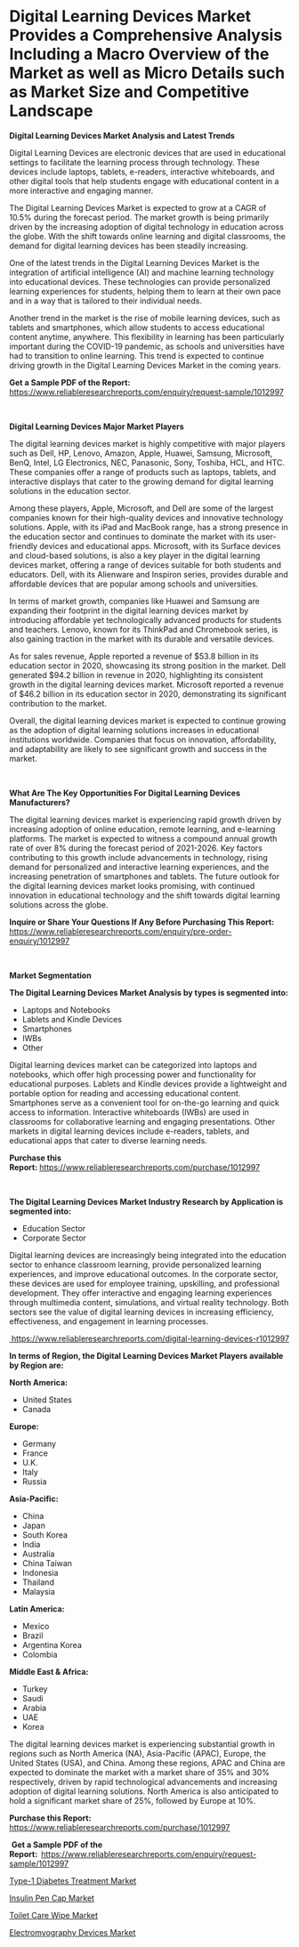 <p><h1>Digital Learning Devices Market Provides a Comprehensive Analysis Including a Macro Overview of the Market as well as Micro Details such as Market Size and Competitive Landscape</h1></p><p><strong>Digital Learning Devices Market Analysis and Latest Trends</strong></p>
<p><p>Digital Learning Devices are electronic devices that are used in educational settings to facilitate the learning process through technology. These devices include laptops, tablets, e-readers, interactive whiteboards, and other digital tools that help students engage with educational content in a more interactive and engaging manner.</p><p>The Digital Learning Devices Market is expected to grow at a CAGR of 10.5% during the forecast period. The market growth is being primarily driven by the increasing adoption of digital technology in education across the globe. With the shift towards online learning and digital classrooms, the demand for digital learning devices has been steadily increasing.</p><p>One of the latest trends in the Digital Learning Devices Market is the integration of artificial intelligence (AI) and machine learning technology into educational devices. These technologies can provide personalized learning experiences for students, helping them to learn at their own pace and in a way that is tailored to their individual needs.</p><p>Another trend in the market is the rise of mobile learning devices, such as tablets and smartphones, which allow students to access educational content anytime, anywhere. This flexibility in learning has been particularly important during the COVID-19 pandemic, as schools and universities have had to transition to online learning. This trend is expected to continue driving growth in the Digital Learning Devices Market in the coming years.</p></p>
<p><strong>Get a Sample PDF of the Report:&nbsp;</strong> <a href="https://www.reliableresearchreports.com/enquiry/request-sample/1012997">https://www.reliableresearchreports.com/enquiry/request-sample/1012997</a></p>
<p>&nbsp;</p>
<p><strong>Digital Learning Devices Major Market Players</strong></p>
<p><p>The digital learning devices market is highly competitive with major players such as Dell, HP, Lenovo, Amazon, Apple, Huawei, Samsung, Microsoft, BenQ, Intel, LG Electronics, NEC, Panasonic, Sony, Toshiba, HCL, and HTC. These companies offer a range of products such as laptops, tablets, and interactive displays that cater to the growing demand for digital learning solutions in the education sector.</p><p>Among these players, Apple, Microsoft, and Dell are some of the largest companies known for their high-quality devices and innovative technology solutions. Apple, with its iPad and MacBook range, has a strong presence in the education sector and continues to dominate the market with its user-friendly devices and educational apps. Microsoft, with its Surface devices and cloud-based solutions, is also a key player in the digital learning devices market, offering a range of devices suitable for both students and educators. Dell, with its Alienware and Inspiron series, provides durable and affordable devices that are popular among schools and universities.</p><p>In terms of market growth, companies like Huawei and Samsung are expanding their footprint in the digital learning devices market by introducing affordable yet technologically advanced products for students and teachers. Lenovo, known for its ThinkPad and Chromebook series, is also gaining traction in the market with its durable and versatile devices.</p><p>As for sales revenue, Apple reported a revenue of $53.8 billion in its education sector in 2020, showcasing its strong position in the market. Dell generated $94.2 billion in revenue in 2020, highlighting its consistent growth in the digital learning devices market. Microsoft reported a revenue of $46.2 billion in its education sector in 2020, demonstrating its significant contribution to the market.</p><p>Overall, the digital learning devices market is expected to continue growing as the adoption of digital learning solutions increases in educational institutions worldwide. Companies that focus on innovation, affordability, and adaptability are likely to see significant growth and success in the market.</p></p>
<p>&nbsp;</p>
<p><strong>What Are The Key Opportunities For Digital Learning Devices Manufacturers?</strong></p>
<p><p>The digital learning devices market is experiencing rapid growth driven by increasing adoption of online education, remote learning, and e-learning platforms. The market is expected to witness a compound annual growth rate of over 8% during the forecast period of 2021-2026. Key factors contributing to this growth include advancements in technology, rising demand for personalized and interactive learning experiences, and the increasing penetration of smartphones and tablets. The future outlook for the digital learning devices market looks promising, with continued innovation in educational technology and the shift towards digital learning solutions across the globe.</p></p>
<p><strong>Inquire or Share Your Questions If Any Before Purchasing This Report:</strong> <a href="https://www.reliableresearchreports.com/enquiry/pre-order-enquiry/1012997">https://www.reliableresearchreports.com/enquiry/pre-order-enquiry/1012997</a></p>
<p>&nbsp;</p>
<p><strong>Market Segmentation</strong></p>
<p><strong>The Digital Learning Devices Market Analysis by types is segmented into:</strong></p>
<p><ul><li>Laptops and Notebooks</li><li>Lablets and Kindle Devices</li><li>Smartphones</li><li>IWBs</li><li>Other</li></ul></p>
<p><p>Digital learning devices market can be categorized into laptops and notebooks, which offer high processing power and functionality for educational purposes. Lablets and Kindle devices provide a lightweight and portable option for reading and accessing educational content. Smartphones serve as a convenient tool for on-the-go learning and quick access to information. Interactive whiteboards (IWBs) are used in classrooms for collaborative learning and engaging presentations. Other markets in digital learning devices include e-readers, tablets, and educational apps that cater to diverse learning needs.</p></p>
<p><strong>Purchase this Report:&nbsp;</strong><a href="https://www.reliableresearchreports.com/purchase/1012997">https://www.reliableresearchreports.com/purchase/1012997</a></p>
<p>&nbsp;</p>
<p><strong>The Digital Learning Devices Market Industry Research by Application is segmented into:</strong></p>
<p><ul><li>Education Sector</li><li>Corporate Sector</li></ul></p>
<p><p>Digital learning devices are increasingly being integrated into the education sector to enhance classroom learning, provide personalized learning experiences, and improve educational outcomes. In the corporate sector, these devices are used for employee training, upskilling, and professional development. They offer interactive and engaging learning experiences through multimedia content, simulations, and virtual reality technology. Both sectors see the value of digital learning devices in increasing efficiency, effectiveness, and engagement in learning processes.</p></p>
<p><a href="https://www.reliableresearchreports.com/digital-learning-devices-r1012997">&nbsp;https://www.reliableresearchreports.com/digital-learning-devices-r1012997</a></p>
<p><strong>In terms of Region, the Digital Learning Devices Market Players available by Region are:</strong></p>
<p>
    <p> <strong> North America: </strong>
        <ul>
            <li>United States</li>
            <li>Canada</li>
        </ul>
        </p> 
    <p> <strong> Europe: </strong>
        <ul>
            <li>Germany</li>
            <li>France</li>
            <li>U.K.</li>
            <li>Italy</li>
            <li>Russia</li>
        </ul>
        </p> 
    <p> <strong> Asia-Pacific: </strong>
        <ul>
            <li>China</li>
            <li>Japan</li>
            <li>South Korea</li>
            <li>India</li>
            <li>Australia</li>
            <li>China Taiwan</li>
            <li>Indonesia</li>
            <li>Thailand</li>
            <li>Malaysia</li>
        </ul>
        </p> 
    <p> <strong> Latin America: </strong>
        <ul>
            <li>Mexico</li>
            <li>Brazil</li>
            <li>Argentina Korea</li>
            <li>Colombia</li>
        </ul>
        </p> 
    <p> <strong> Middle East & Africa: </strong>
        <ul>
            <li>Turkey</li>
            <li>Saudi</li>
            <li>Arabia</li>
            <li>UAE</li>
            <li>Korea</li>
        </ul>
    </p>
    </p>
<p><p>The digital learning devices market is experiencing substantial growth in regions such as North America (NA), Asia-Pacific (APAC), Europe, the United States (USA), and China. Among these regions, APAC and China are expected to dominate the market with a market share of 35% and 30% respectively, driven by rapid technological advancements and increasing adoption of digital learning solutions. North America is also anticipated to hold a significant market share of 25%, followed by Europe at 10%.</p></p>
<p><strong>Purchase this Report: </strong><a href="https://www.reliableresearchreports.com/purchase/1012997">https://www.reliableresearchreports.com/purchase/1012997</a></p>
<p>&nbsp;<strong>Get a Sample PDF of the Report:&nbsp;&nbsp;</strong><a href="https://www.reliableresearchreports.com/enquiry/request-sample/1012997">https://www.reliableresearchreports.com/enquiry/request-sample/1012997</a></p>
<p><strong></strong></p>
<p><p><a href="https://www.linkedin.com/pulse/global-type-1-diabetes-treatment-market-focus-product-type-rapid-acting-flzkf?trackingId=xvSf04F%2BHvrDvBx%2BCtSqBA%3D%3D">Type-1 Diabetes Treatment Market</a></p><p><a href="https://github.com/juniordelafrance/Market-Research-Report-List-4/blob/main/insulin-pen-cap-market.md">Insulin Pen Cap Market</a></p><p><a href="https://www.linkedin.com/pulse/global-toilet-care-wipe-market-size-trends-analysis-regional-yhb8f?trackingId=PNQ7ATGniKcm8CQnpHgg3w%3D%3D">Toilet Care Wipe Market</a></p><p><a href="https://github.com/jaidynmorantestelletmjzya/Market-Research-Report-List-3/blob/main/electromyography-devices-market.md">Electromyography Devices Market</a></p></p>